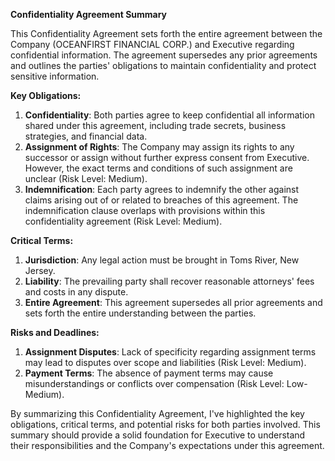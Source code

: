 **Confidentiality Agreement Summary**

This Confidentiality Agreement sets forth the entire agreement between the Company (OCEANFIRST FINANCIAL CORP.) and Executive regarding confidential information. The agreement supersedes any prior agreements and outlines the parties' obligations to maintain confidentiality and protect sensitive information.

**Key Obligations:**

1. **Confidentiality**: Both parties agree to keep confidential all information shared under this agreement, including trade secrets, business strategies, and financial data.
2. **Assignment of Rights**: The Company may assign its rights to any successor or assign without further express consent from Executive. However, the exact terms and conditions of such assignment are unclear (Risk Level: Medium).
3. **Indemnification**: Each party agrees to indemnify the other against claims arising out of or related to breaches of this agreement. The indemnification clause overlaps with provisions within this confidentiality agreement (Risk Level: Medium).

**Critical Terms:**

1. **Jurisdiction**: Any legal action must be brought in Toms River, New Jersey.
2. **Liability**: The prevailing party shall recover reasonable attorneys' fees and costs in any dispute.
3. **Entire Agreement**: This agreement supersedes all prior agreements and sets forth the entire understanding between the parties.

**Risks and Deadlines:**

1. **Assignment Disputes**: Lack of specificity regarding assignment terms may lead to disputes over scope and liabilities (Risk Level: Medium).
2. **Payment Terms**: The absence of payment terms may cause misunderstandings or conflicts over compensation (Risk Level: Low-Medium).

By summarizing this Confidentiality Agreement, I've highlighted the key obligations, critical terms, and potential risks for both parties involved. This summary should provide a solid foundation for Executive to understand their responsibilities and the Company's expectations under this agreement.